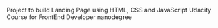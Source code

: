Project to build Landing Page using HTML, CSS and JavaScript
Udacity Course for FrontEnd Developer nanodegree